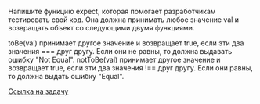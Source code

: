 Напишите функцию expect, которая помогает разработчикам тестировать свой код. Она должна принимать любое значение val и возвращать объект со следующими двумя функциями.

toBe(val) принимает другое значение и возвращает true, если эти два значения === друг другу. Если они не равны, то должна выдавать ошибку "Not Equal".
notToBe(val) принимает другое значение и возвращает true, если эти два значения !== друг другу. Если они равны, то должна выдать ошибку "Equal".

[Ссылка на задачу](https://leetcode.com/problems/to-be-or-not-to-be/description/?envType=study-plan-v2&envId=30-days-of-javascript)